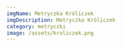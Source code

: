 ```yaml
---
imgName: Metryczka Króliczek
imgDescription: Metryczka Króliczek
category: metryczki
image: /assets/kroliczek.png
---
```

